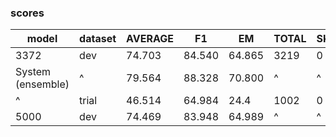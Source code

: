  ### scores

model             | dataset | AVERAGE | F1     | EM     | TOTAL | SKIP
------------------|---------|---------|--------|--------|-------|-----
3372              | dev     | 74.703  | 84.540 | 64.865 | 3219  | 0
System (ensemble) | ^       | 79.564  | 88.328 | 70.800 | ^     | ^
^                 | trial   | 46.514  | 64.984 | 24.4   | 1002  | 0
5000              |   dev   | 74.469  | 83.948 | 64.989 |   ^   | ^